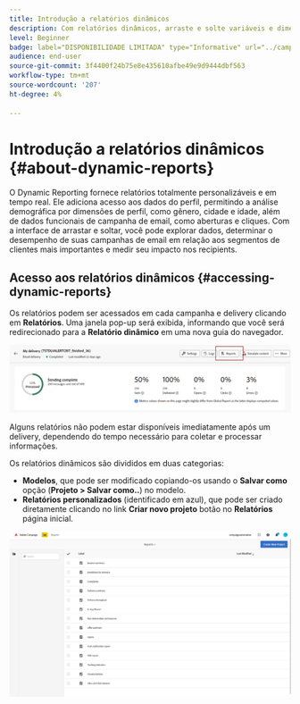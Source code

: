 ```yaml
---
title: Introdução a relatórios dinâmicos
description: Com relatórios dinâmicos, arraste e solte variáveis e dimensões em seu ambiente de forma livre e analise o sucesso de suas campanhas.
level: Beginner
badge: label="DISPONIBILIDADE LIMITADA" type="Informative" url="../campaign-standard-migration-home.md" tooltip="Restrito a usuários migrados do Campaign Standard"
audience: end-user
source-git-commit: 3f4400f24b75e8e435610afbe49e9d9444dbf563
workflow-type: tm+mt
source-wordcount: '207'
ht-degree: 4%

---
```


# Introdução a relatórios dinâmicos {#about-dynamic-reports}

O Dynamic Reporting fornece relatórios totalmente personalizáveis e em tempo real. Ele adiciona acesso aos dados do perfil, permitindo a análise demográfica por dimensões de perfil, como gênero, cidade e idade, além de dados funcionais de campanha de email, como aberturas e cliques. Com a interface de arrastar e soltar, você pode explorar dados, determinar o desempenho de suas campanhas de email em relação aos segmentos de clientes mais importantes e medir seu impacto nos recipients.

## Acesso aos relatórios dinâmicos {#accessing-dynamic-reports}

Os relatórios podem ser acessados em cada campanha e delivery clicando em **Relatórios**. Uma janela pop-up será exibida, informando que você será redirecionado para a **Relatório dinâmico** em uma nova guia do navegador.

![](assets/campaign_reports_access.png)

Alguns relatórios não podem estar disponíveis imediatamente após um delivery, dependendo do tempo necessário para coletar e processar informações.

Os relatórios dinâmicos são divididos em duas categorias:

* **Modelos**, que pode ser modificado copiando-os usando o **Salvar como** opção (**Projeto > Salvar como..**) no modelo.
* **Relatórios personalizados** (identificado em azul), que pode ser criado diretamente clicando no link **Criar novo projeto** botão no **Relatórios** página inicial.

![](assets/dynamic_report_overview.png)
